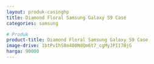 ```yaml
---
layout: produk-casinghp
title: Diamond Floral Samsung Galaxy S9 Case
categories: samsung

# Produk
product-title: Diamond Floral Samsung Galaxy S9 Case
image-drive: 1btPvIhS8m480NdQm6t7_cgMyJPII7BjG
harga: 90000
---
```

